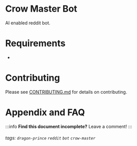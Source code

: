 Crow Master Bot
================


AI enabled reddit bot.

Requirements
===
- 


Contributing
===

Please see [CONTRIBUTING.md](/CONTRIBUTING.md) for details on contributing.


Appendix and FAQ
===
:::info
**Find this document incomplete?** Leave a comment!
:::

###### tags: `dragon-prince` `reddit` `bot` `crow-master`